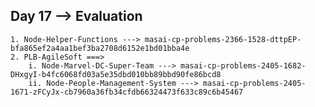 ## Day 17 --> Evaluation
    1. Node-Helper-Functions ---> masai-cp-problems-2366-1528-dttpEP-bfa865ef2a4aa1bef3ba2708d6152e1bd01bba4e
    2. PLB-AgileSoft ===>
        i. Node-Marvel-DC-Super-Team ---> masai-cp-problems-2405-1682-DHxgyI-b4fc6068fd03a5e35dbd010bb89bbd90fe86bcd8
        ii. Node-People-Management-System ---> masai-cp-problems-2405-1671-zFCyJx-cb7960a36fb34cfdb66324473f633c89c6b45467